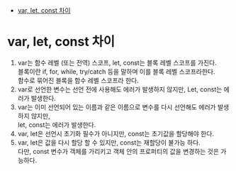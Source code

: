 <!-- TOC -->

- [var, let, const 차이](#var-let-const-%EC%B0%A8%EC%9D%B4)

<!-- /TOC -->

# var, let, const 차이
1. var는 함수 레벨 (또는 전역) 스코프, let, const는 블록 레벨 스코프를 가진다.  
  블록이란 if, for, while, try/catch 등을 말하며 이를 블록 레벨 스코프라한다.  
  함수로 묶어진 블록을 함수 레벨 스코프라 한다.
2. var로 선언한 변수는 선언 전에 사용해도 에러가 발생하지 않지만, Let, const는 에러가 발생한다.  
3. var는 이미 선언되어 있는 이름과 같은 이름으로 변수를 다시 선언해도 에러가 발생하지 않지만,  
  let, const는 에러가 발생한다.  
4. var, let은 선언시 초기화 필수가 아니지만, const는 초기값을 할당해야 한다.  
5. var, let은 값을 다시 할당 할 수 있지만, const는 재할당이 불가능 하다.  
  다만, const 변수가 객체를 가리키고 객체 안의 프로퍼티의 값을 변경하는 것은 가능하다.  